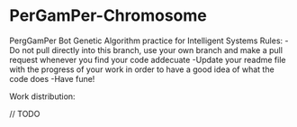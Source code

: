 # PerGamPer-Chromosome
PergGamPer Bot Genetic Algorithm practice for Intelligent Systems
Rules:
-Do not pull directly into this branch, use your own branch and make a pull request whenever you find your code addecuate
-Update your readme file with the progress of your work in order to have a good idea of what the code does
-Have fune!

Work distribution:

// TODO
